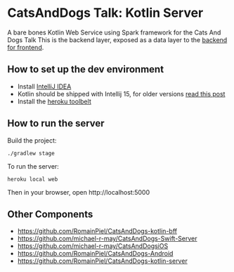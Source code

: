 # CatsAndDogs Talk: Kotlin Server
A bare bones Kotlin Web Service using Spark framework for the Cats And Dogs Talk
This is the backend layer, exposed as a data layer to the [backend for frontend](https://github.com/RomainPiel/CatsAndDogs-kotlin-bff).

## How to set up the dev environment

- Install [IntelliJ IDEA](https://www.jetbrains.com/idea/)
- Kotlin should be shipped with Intellij 15, for older versions [read this post](https://kotlinlang.org/docs/tutorials/getting-started.html)
- Install the [heroku toolbelt](https://devcenter.heroku.com/articles/heroku-cli)

## How to run the server

Build the project:
```
./gradlew stage
```
To run the server:
```
heroku local web
```

Then in your browser, open http://localhost:5000

## Other Components
* https://github.com/RomainPiel/CatsAndDogs-kotlin-bff
* https://github.com/michael-r-may/CatsAndDogs-Swift-Server
* https://github.com/michael-r-may/CatsAndDogsiOS
* https://github.com/RomainPiel/CatsAndDogs-Android
* https://github.com/RomainPiel/CatsAndDogs-kotlin-server

